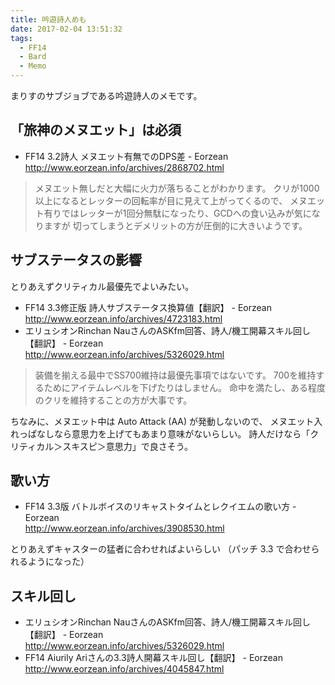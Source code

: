 ```yaml
---
title: 吟遊詩人めも
date: 2017-02-04 13:51:32
tags:
  - FF14
  - Bard
  - Memo
---
```

まりすのサブジョブである吟遊詩人のメモです。

<!-- toc -->


## 「旅神のメヌエット」は必須

 - FF14 3.2詩人 メヌエット有無でのDPS差 - Eorzean    
   http://www.eorzean.info/archives/2868702.html

> メヌエット無しだと大幅に火力が落ちることがわかります。
> クリが1000以上になるとレッターの回転率が目に見えて上がってくるので、
> メヌエット有りではレッターが1回分無駄になったり、GCDへの食い込みが気になりますが
> 切ってしまうとデメリットの方が圧倒的に大きいようです。


## サブステータスの影響

とりあえずクリティカル最優先でよいみたい。

 - FF14 3.3修正版 詩人サブステータス換算値【翻訳】 - Eorzean    
   http://www.eorzean.info/archives/4723183.html
 - エリュシオンRinchan NauさんのASKfm回答、詩人/機工開幕スキル回し【翻訳】 - Eorzean    
   http://www.eorzean.info/archives/5326029.html

> 装備を揃える最中でSS700維持は最優先事項ではないです。
> 700を維持するためにアイテムレベルを下げたりはしません。
> 命中を満たし、ある程度のクリを維持することの方が大事です。

ちなみに、メヌエット中は Auto Attack (AA) が発動しないので、
メヌエット入れっぱなしなら意思力を上げてもあまり意味がないらしい。
詩人だけなら「クリティカル＞スキスピ＞意思力」で良さそう。


## 歌い方

 - FF14 3.3版 バトルボイスのリキャストタイムとレクイエムの歌い方 - Eorzean    
   http://www.eorzean.info/archives/3908530.html

とりあえずキャスターの猛者に合わせればよいらしい
（パッチ 3.3 で合わせられるようになった）


## スキル回し

 - エリュシオンRinchan NauさんのASKfm回答、詩人/機工開幕スキル回し【翻訳】 - Eorzean    
   http://www.eorzean.info/archives/5326029.html
 - FF14 Aiurily Ariさんの3.3詩人開幕スキル回し【翻訳】 - Eorzean    
   http://www.eorzean.info/archives/4045847.html
